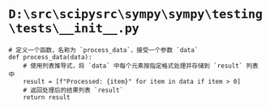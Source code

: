 # `D:\src\scipysrc\sympy\sympy\testing\tests\__init__.py`

```
# 定义一个函数，名称为 `process_data`，接受一个参数 `data`
def process_data(data):
    # 使用列表推导式，将 `data` 中每个元素按指定格式处理并存储到 `result` 列表中
    result = [f"Processed: {item}" for item in data if item > 0]
    # 返回处理后的结果列表 `result`
    return result
```